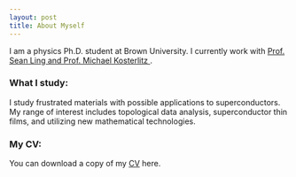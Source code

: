 ```yaml
---
layout: post
title: About Myself
---
```


I am a physics Ph.D. student at Brown University. I currently work with <a href="https://sites.brown.edu/ling-lab/">Prof. Sean Ling and Prof. Michael Kosterlitz </a>.
### What I study:
I study frustrated materials with possible applications to superconductors.  My range of interest includes topological data analysis, superconductor thin films, and utilizing new mathematical technologies.  
### My CV:
You can download a copy of my <a href="./Resume_AG__Dec_2023_Update_%20(4).pdf">CV</a> here.
